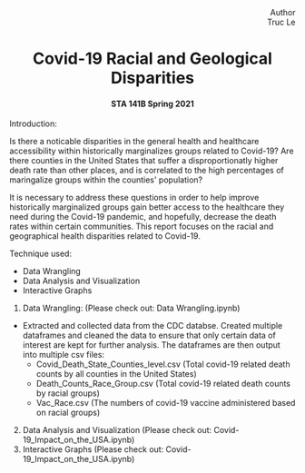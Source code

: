 <div align = 'right'>
Author<br>
Truc Le<br>
</div>
<center>
 <h1>Covid-19 Racial and Geological Disparities</h1>
 <h4> STA 141B Spring 2021 </h4>
</center>

<p></p>

Introduction:

Is there a noticable disparities in the general health and healthcare accessibility within historically marginalizes groups related to Covid-19? Are there counties in the United States that suffer a disproportionatly higher death rate than other places, and is correlated to the high percentages of maringalize groups within the counties' population?

It is necessary to address these questions in order to help improve historically marginalized groups gain better access to the healthcare they need during the Covid-19 pandemic, and hopefully, decrease the death rates within certain communities. This report focuses on the racial and geographical health disparities related to Covid-19. 

Technique used:
- Data Wrangling
- Data Analysis and Visualization 
- Interactive Graphs


1. Data Wrangling: (Please check out: Data Wrangling.ipynb)
- Extracted and collected data from the CDC databse. Created multiple dataframes and cleaned the data to ensure that only certain data of interest are kept for further analysis. The dataframes are then output into multiple csv files:
  -    Covid_Death_State_Counties_level.csv (Total covid-19 related death counts by all counties in the United States)
  -    Death_Counts_Race_Group.csv (Total covid-19 related death counts by racial groups)
  -    Vac_Race.csv (The numbers of covid-19 vaccine administered based on racial groups)  

2. Data Analysis and Visualization (Please check out: Covid-19_Impact_on_the_USA.ipynb)
3. Interactive Graphs (Please check out: Covid-19_Impact_on_the_USA.ipynb)


